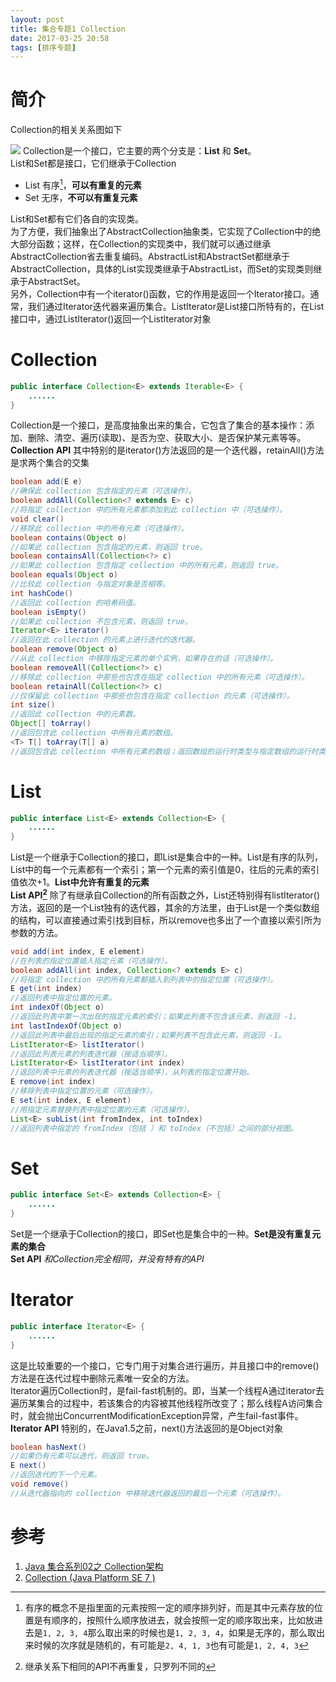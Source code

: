 ```yaml
---
layout: post
title: 集合专题1 Collection
date: 2017-03-25 20:58
tags: [排序专题]
---
```

# 简介
Collection的相关关系图如下

![](http://olwt21mf4.bkt.clouddn.com/17-3-25/34824476-file_1490451690240_d8e2.jpg)
Collection是一个接口，它主要的两个分支是：**List** 和 **Set**。  
List和Set都是接口，它们继承于Collection
- List 有序[^1x]，**可以有重复的元素**
- Set 无序，**不可以有重复元素**

List和Set都有它们各自的实现类。  
为了方便，我们抽象出了AbstractCollection抽象类，它实现了Collection中的绝大部分函数；这样，在Collection的实现类中，我们就可以通过继承AbstractCollection省去重复编码。AbstractList和AbstractSet都继承于AbstractCollection，具体的List实现类继承于AbstractList，而Set的实现类则继承于AbstractSet。  
另外，Collection中有一个iterator()函数，它的作用是返回一个Iterator接口。通常，我们通过Iterator迭代器来遍历集合。ListIterator是List接口所特有的，在List接口中，通过ListIterator()返回一个ListIterator对象  

# Collection
```java
public interface Collection<E> extends Iterable<E> {
    ......
}
```
Collection是一个接口，是高度抽象出来的集合，它包含了集合的基本操作：添加、删除、清空、遍历(读取)、是否为空、获取大小、是否保护某元素等等。  
**Collection API**
其中特别的是iterator()方法返回的是一个迭代器，retainAll()方法是求两个集合的交集
```java
boolean add(E e) 
//确保此 collection 包含指定的元素（可选操作）。 
boolean addAll(Collection<? extends E> c) 
//将指定 collection 中的所有元素都添加到此 collection 中（可选操作）。 
void clear() 
//移除此 collection 中的所有元素（可选操作）。 
boolean contains(Object o) 
//如果此 collection 包含指定的元素，则返回 true。 
boolean containsAll(Collection<?> c) 
//如果此 collection 包含指定 collection 中的所有元素，则返回 true。 
boolean equals(Object o) 
//比较此 collection 与指定对象是否相等。 
int hashCode() 
//返回此 collection 的哈希码值。 
boolean isEmpty() 
//如果此 collection 不包含元素，则返回 true。 
Iterator<E> iterator() 
//返回在此 collection 的元素上进行迭代的迭代器。 
boolean remove(Object o) 
//从此 collection 中移除指定元素的单个实例，如果存在的话（可选操作）。 
boolean removeAll(Collection<?> c) 
//移除此 collection 中那些也包含在指定 collection 中的所有元素（可选操作）。 
boolean retainAll(Collection<?> c) 
//仅保留此 collection 中那些也包含在指定 collection 的元素（可选操作）。 
int size() 
//返回此 collection 中的元素数。 
Object[] toArray() 
//返回包含此 collection 中所有元素的数组。 
<T> T[] toArray(T[] a) 
//返回包含此 collection 中所有元素的数组；返回数组的运行时类型与指定数组的运行时类型相同。 
```

# List
```java
public interface List<E> extends Collection<E> {
    ......
}
```
List是一个继承于Collection的接口，即List是集合中的一种。List是有序的队列，List中的每一个元素都有一个索引；第一个元素的索引值是0，往后的元素的索引值依次+1。**List中允许有重复的元素**  
**List API[^2x]**
除了有继承自Collection的所有函数之外，List还特别得有listIterator()方法，返回的是一个List独有的迭代器，其余的方法里，由于List是一个类似数组的结构，可以直接通过索引找到目标，所以remove也多出了一个直接以索引所为参数的方法。
```java
void add(int index, E element) 
//在列表的指定位置插入指定元素（可选操作）。 
boolean addAll(int index, Collection<? extends E> c) 
//将指定 collection 中的所有元素都插入到列表中的指定位置（可选操作）。 
E get(int index) 
//返回列表中指定位置的元素。 
int indexOf(Object o) 
//返回此列表中第一次出现的指定元素的索引；如果此列表不包含该元素，则返回 -1。 
int lastIndexOf(Object o) 
//返回此列表中最后出现的指定元素的索引；如果列表不包含此元素，则返回 -1。 
ListIterator<E> listIterator() 
//返回此列表元素的列表迭代器（按适当顺序）。 
ListIterator<E> listIterator(int index) 
//返回列表中元素的列表迭代器（按适当顺序），从列表的指定位置开始。 
E remove(int index) 
//移除列表中指定位置的元素（可选操作）。 
E set(int index, E element) 
//用指定元素替换列表中指定位置的元素（可选操作）。 
List<E> subList(int fromIndex, int toIndex) 
//返回列表中指定的 fromIndex（包括 ）和 toIndex（不包括）之间的部分视图。 
```

# Set
```java
public interface Set<E> extends Collection<E> {
    ......
}
```
Set是一个继承于Collection的接口，即Set也是集合中的一种。**Set是没有重复元素的集合**  
**Set API**
*和Collection完全相同，并没有特有的API*

# Iterator
```java
public interface Iterator<E> {
    ......
}
```
这是比较重要的一个接口，它专门用于对集合进行遍历，并且接口中的remove()方法是在迭代过程中删除元素唯一安全的方法。  
Iterator遍历Collection时，是fail-fast机制的。即，当某一个线程A通过iterator去遍历某集合的过程中，若该集合的内容被其他线程所改变了；那么线程A访问集合时，就会抛出ConcurrentModificationException异常，产生fail-fast事件。
**Iterator API**
特别的，在Java1.5之前，next()方法返回的是Object对象
```java
boolean hasNext() 
//如果仍有元素可以迭代，则返回 true。 
E next() 
//返回迭代的下一个元素。 
void remove() 
//从迭代器指向的 collection 中移除迭代器返回的最后一个元素（可选操作）。 
```

# 参考
1. [Java 集合系列02之 Collection架构](http://www.cnblogs.com/skywang12345/p/3308513.html)
2. [Collection (Java Platform SE 7 )](http://docs.oracle.com/javase/7/docs/api/java/util/Collection.html)

[^1x]: 有序的概念不是指里面的元素按照一定的顺序排列好，而是其中元素存放的位置是有顺序的，按照什么顺序放进去，就会按照一定的顺序取出来，比如放进去是`1, 2, 3, 4`那么取出来的时候也是`1, 2, 3, 4`，如果是无序的，那么取出来时候的次序就是随机的，有可能是`2, 4, 1, 3`也有可能是`1, 2, 4, 3`
[^2x]: 继承关系下相同的API不再重复，只罗列不同的